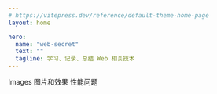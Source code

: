 ```yaml
---
# https://vitepress.dev/reference/default-theme-home-page
layout: home

hero:
  name: "web-secret"
  text: ""
  tagline: 学习、记录、总结 Web 相关技术
---
```

<script setup>
import { ref } from 'vue'
const rowWrapVal = ref(true)
</script>

<!-- Images -->
<a-divider orientation="left">Images</a-divider>
<a-row justify="start">
  <a-button href="/Docs/Images/图片和效果">图片和效果</a-button>
  <a-button href="/Docs/Images/性能问题">性能问题</a-button>
</a-row>
